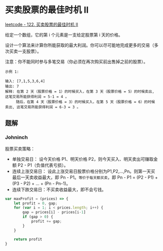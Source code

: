 # 买卖股票的最佳时机 II

[leetcode - 122. 买卖股票的最佳时机 II](https://leetcode-cn.com/problems/best-time-to-buy-and-sell-stock-ii/)

给定一个数组，它的第 i 个元素是一支给定股票第 i 天的价格。

设计一个算法来计算你所能获取的最大利润。你可以尽可能地完成更多的交易（多次买卖一支股票）。

注意：你不能同时参与多笔交易（你必须在再次购买前出售掉之前的股票）。

```
示例 1:

输入: [7,1,5,3,6,4]
输出: 7
解释: 在第 2 天（股票价格 = 1）的时候买入，在第 3 天（股票价格 = 5）的时候卖出, 这笔交易所能获得利润 = 5-1 = 4 。
     随后，在第 4 天（股票价格 = 3）的时候买入，在第 5 天（股票价格 = 6）的时候卖出, 这笔交易所能获得利润 = 6-3 = 3 。
```

## 题解

### Johninch
股票买卖策略：
- 单独交易日： 设今天价格 P1、明天价格 P2，则今天买入、明天卖出可赚取金额 P2 - P1（负值代表亏损）。
- 连续上涨交易日： 设此上涨交易日股票价格分别为P1,P2,...,Pn。则第一天买最后一天卖收益最大，即 Pn - P1。`等价于每天都买卖`，即 Pn - P1 = (P2 - P1) + (P3 - P2) + ... + (Pn - Pn-1)。
- 连续下跌交易日：不买卖收益最大，即不会亏钱。
```js
var maxProfit = (prices) => {
    let profit = 0, gap;
    for (var i = 1; i < prices.length; i++) {
        gap = prices[i] - prices[i-1]
        if (gap > 0) {
            profit += gap;
        }
    }

    return profit
}
```

